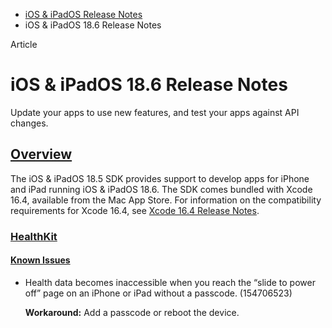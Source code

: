 - [iOS & iPadOS Release Notes](https://developer.apple.com/documentation/ios-ipados-release-notes)
- iOS & iPadOS 18.6 Release Notes

Article

# iOS & iPadOS 18.6 Release Notes

Update your apps to use new features, and test your apps against API changes.

## [Overview](https://developer.apple.com/documentation/ios-ipados-release-notes/ios-ipados-18_6-release-notes#Overview)

The iOS & iPadOS 18.5 SDK provides support to develop apps for iPhone and iPad running iOS & iPadOS 18.6. The SDK comes bundled with Xcode 16.4, available from the Mac App Store. For information on the compatibility requirements for Xcode 16.4, see [Xcode 16.4 Release Notes](https://developer.apple.com/documentation/Xcode-Release-Notes/xcode-16_4-release-notes).

### [HealthKit](https://developer.apple.com/documentation/ios-ipados-release-notes/ios-ipados-18_6-release-notes#HealthKit)

#### [Known Issues](https://developer.apple.com/documentation/ios-ipados-release-notes/ios-ipados-18_6-release-notes#Known-Issues)

- Health data becomes inaccessible when you reach the “slide to power off” page on an iPhone or iPad without a passcode. (154706523)

  **Workaround:** Add a passcode or reboot the device.

